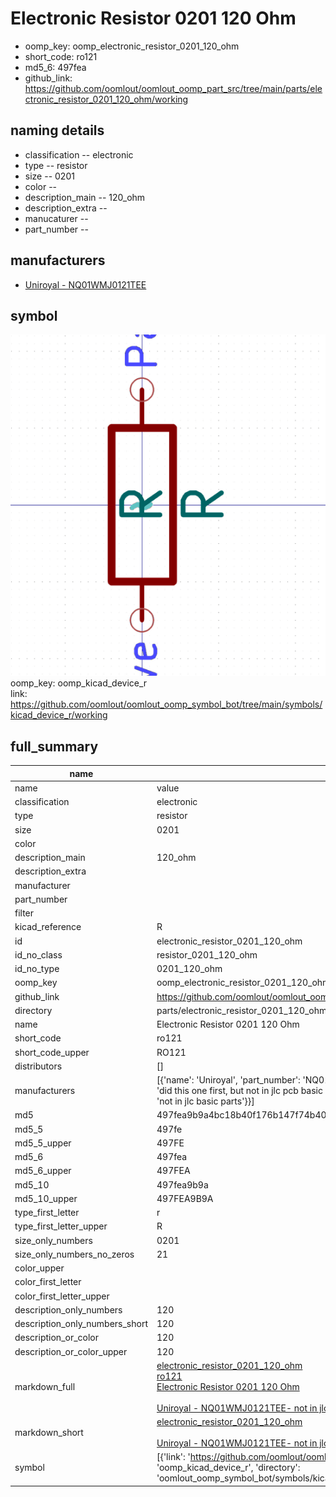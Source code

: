# Electronic Resistor 0201 120 Ohm

  
* oomp_key: oomp_electronic_resistor_0201_120_ohm 
* short_code: ro121
* md5_6: 497fea  
* github_link: https://github.com/oomlout/oomlout_oomp_part_src/tree/main/parts/electronic_resistor_0201_120_ohm/working  
## naming details
* classification -- electronic
* type -- resistor
* size -- 0201
* color -- 
* description_main -- 120_ohm
* description_extra -- 
* manucaturer -- 
* part_number -- 


## manufacturers
* [Uniroyal - NQ01WMJ0121TEE]()  

## symbol

![](symbol/0/working/working_600.png)  
oomp_key: oomp_kicad_device_r  
link: https://github.com/oomlout/oomlout_oomp_symbol_bot/tree/main/symbols/kicad_device_r/working  


## full_summary
| name | value | 
| --- | --- | 
| name | value | 
| classification | electronic | 
| type | resistor | 
| size | 0201 | 
| color |  | 
| description_main | 120_ohm | 
| description_extra |  | 
| manufacturer |  | 
| part_number |  | 
| filter |  | 
| kicad_reference | R | 
| id | electronic_resistor_0201_120_ohm | 
| id_no_class | resistor_0201_120_ohm | 
| id_no_type | 0201_120_ohm | 
| oomp_key | oomp_electronic_resistor_0201_120_ohm | 
| github_link | https://github.com/oomlout/oomlout_oomp_part_src/tree/main/parts/electronic_resistor_0201_120_ohm/working | 
| directory | parts/electronic_resistor_0201_120_ohm | 
| name | Electronic Resistor 0201 120 Ohm | 
| short_code | ro121 | 
| short_code_upper | RO121 | 
| distributors | [] | 
| manufacturers | [{'name': 'Uniroyal', 'part_number': 'NQ01WMJ0121TEE', 'link': '', 'id': 'manufacturer_uniroyal', 'note': {'reason': 'did this one first, but not in jlc pcb basic parts and 1 percent are and they are the same price', 'reason_short': 'not in jlc basic parts'}}] | 
| md5 | 497fea9b9a4bc18b40f176b147f74b40 | 
| md5_5 | 497fe | 
| md5_5_upper | 497FE | 
| md5_6 | 497fea | 
| md5_6_upper | 497FEA | 
| md5_10 | 497fea9b9a | 
| md5_10_upper | 497FEA9B9A | 
| type_first_letter | r | 
| type_first_letter_upper | R | 
| size_only_numbers | 0201 | 
| size_only_numbers_no_zeros | 21 | 
| color_upper |  | 
| color_first_letter |  | 
| color_first_letter_upper |  | 
| description_only_numbers | 120 | 
| description_only_numbers_short | 120 | 
| description_or_color | 120 | 
| description_or_color_upper | 120 | 
| markdown_full | [electronic_resistor_0201_120_ohm](https://github.com/oomlout/oomlout_oomp_part_src/tree/main/parts/electronic_resistor_0201_120_ohm/working)<br>[ro121](https://github.com/oomlout/oomlout_oomp_part_src/tree/main/parts/electronic_resistor_0201_120_ohm/working)<br>[Electronic Resistor 0201 120 Ohm](https://github.com/oomlout/oomlout_oomp_part_src/tree/main/parts/electronic_resistor_0201_120_ohm/working)<br><br>[Uniroyal - NQ01WMJ0121TEE- not in jlc basic parts]() [(L)  ](https://www.lcsc.com/search?q=NQ01WMJ0121TEE)[(D)  ](https://www.digikey.com/en/products?keywords=NQ01WMJ0121TEE)[(M)  ](https://www.mouser.com/Search/Refine?Keyword=NQ01WMJ0121TEE)[(N)  ](https://www.newark.com/search?st=NQ01WMJ0121TEE)[(SZ)  ](https://so.szlcsc.com/global.html?k=NQ01WMJ0121TEE)<br> | 
| markdown_short | [electronic_resistor_0201_120_ohm](https://github.com/oomlout/oomlout_oomp_part_src/tree/main/parts/electronic_resistor_0201_120_ohm/working)<br><br>[Uniroyal - NQ01WMJ0121TEE- not in jlc basic parts]() | 
| symbol | [{'link': 'https://github.com/oomlout/oomlout_oomp_symbol_bot/tree/main/symbols/kicad_device_r', 'oomp_key': 'oomp_kicad_device_r', 'directory': 'oomlout_oomp_symbol_bot/symbols/kicad_device_r//working/working.kicad_sym'}] | 
